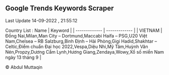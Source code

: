 

## Google Trends Keywords Scraper 
 
Last Update 14-09-2022 , 21:55:12

Country List :
 Name  | Keyword |
| ------------- | ------------- |
| VIETNAM | Đồng Nai,Milan,Man City – Dortmund,Maccabi Haifa – PSG,U20 Việt Nam,Chelsea – RB Salzburg,Bình Định – Hải Phòng,Gigi Hadid,Shakhtar – Celtic,Điểm chuẩn Đại học 2022,Vespa,Diệu Nhi,Mỹ Tâm,Huỳnh Văn Nén,Propzy,Dương Cẩm Lynh,Hương Giang,Zendaya,Wowy,Xổ số miền Nam ngày 13 tháng 9 |



© Abdul Muttaqin 
